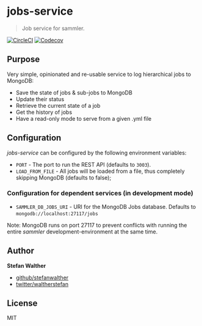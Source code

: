 # jobs-service

> Job service for sammler.

[![CircleCI](https://img.shields.io/circleci/project/github/sammler/jobs-service.svg)](https://circleci.com/gh/sammler/jobs-service)
[![Codecov](https://img.shields.io/codecov/c/github/sammler/jobs-service.svg?logo=codecov)](https://codecov.io/gh/sammler/jobs-service)

## Purpose
Very simple, opinionated and re-usable service to log hierarchical jobs to MongoDB:

- Save the state of jobs & sub-jobs to MongoDB
- Update their status
- Retrieve the current state of a job
- Get the history of jobs
- Have a read-only mode to serve from a given .yml file

## Configuration
_jobs-service_ can be configured by the following environment variables:

- `PORT` - The port to run the REST API (defaults to `3003`).
- `LOAD_FROM_FILE` - All jobs will be loaded from a file, thus completely skipping MongoDB (defaults to false);

### Configuration for dependent services (in development mode)

- `SAMMLER_DB_JOBS_URI` - URI for the MongoDB Jobs database. Defaults to `mongodb://localhost:27117/jobs`

Note: MongoDB runs on port 27117 to prevent conflicts with running the entire _sammler_ development-environment at the same time.

## Author
**Stefan Walther**

* [github/stefanwalther](https://github.com/stefanwalther)
* [twitter/waltherstefan](http://twitter.com/waltherstefan)

## License
MIT


